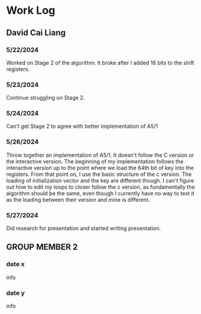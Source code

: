 # Work Log

## David Cai Liang

### 5/22/2024

Worked on Stage 2 of the algorithm. It broke after I added 16 bits to the shift registers.

### 5/23/2024

Continue struggling on Stage 2.

### 5/24/2024

Can't get Stage 2 to agree with better implementation of A5/1

### 5/26/2024

Throw together an implementation of A5/1. It doesn't follow the C version or the interactive version. The beginning of my implementation follows the interactive version up to the point where we load the 64th bit of key into the registers. From that point on, I use the basic structure of the c version. The loading of initialization vector and the key are different though. I can't figure out how to edit my loops to closer follow the c version, as fundamentally the algorithm should be the same, even though I currently have no way to test it as the loading between their version and mine is different.

### 5/27/2024

Did research for presentation and started writing presentation.

## GROUP MEMBER 2

### date x

info

### date y

info
